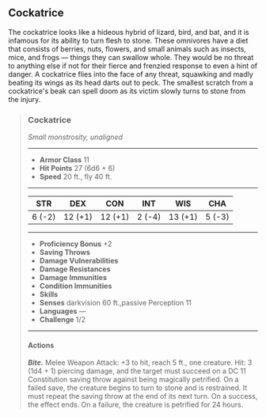 ## Cockatrice
The cockatrice looks like a hideous hybrid of lizard, bird, and bat, and it is infamous for its ability to turn flesh to stone. These omnivores have a diet that consists of berries, nuts, flowers, and small animals such as insects, mice, and frogs — things they can swallow whole. They would be no threat to anything else if not for their fierce and frenzied response to even a hint of danger. A cockatrice flies into the face of any threat, squawking and madly beating its wings as its head darts out to peck. The smallest scratch from a cockatrice's beak can spell doom as its victim slowly turns to stone from the injury.

>### Cockatrice
>*Small monstrosity, unaligned*
>___
>- **Armor Class** 11
>- **Hit Points** 27 (6d6 + 6)
>- **Speed** 20 ft., fly 40 ft.
>___
>|**STR**|**DEX**|**CON**|**INT**|**WIS**|**CHA**|
>|:---:|:---:|:---:|:---:|:---:|:---:|
>|6 (-2)|12 (+1)|12 (+1)|2 (-4)|13 (+1)|5 (-3)|
>
>___
>- **Proficiency Bonus** +2
>- **Saving Throws** 
>- **Damage Vulnerabilities** 
>- **Damage Resistances** 
>- **Damage Immunities** 
>- **Condition Immunities** 
>- **Skills** 
>- **Senses** darkvision 60 ft.,passive Perception 11
>- **Languages** —
>- **Challenge** 1/2
>___
>#### Actions
>***Bite.*** Melee Weapon Attack: +3 to hit, reach 5 ft., one creature. Hit: 3 (1d4 + 1) piercing damage, and the target must succeed on a DC 11 Constitution saving throw against being magically petrified. On a failed save, the creature begins to turn to stone and is restrained. It must repeat the saving throw at the end of its next turn. On a success, the effect ends. On a failure, the creature is petrified for 24 hours.
>

